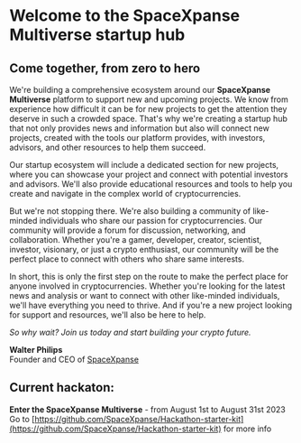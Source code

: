 # Welcome to the SpaceXpanse Multiverse startup hub
## Come together, from zero to hero
We're building a comprehensive ecosystem around our **SpaceXpanse Multiverse** platform to support new and upcoming projects. We know from experience how difficult it can be for new projects to get the attention they deserve in such a crowded space. That's why we're creating a startup hub that not only provides news and information but also will connect new projects, created with the tools our platform provides, with investors, advisors, and other resources to help them succeed.

Our startup ecosystem will include a dedicated section for new projects, where you can showcase your project and connect with potential investors and advisors. We'll also provide educational resources and tools to help you create and navigate in the complex world of cryptocurrencies.

But we're not stopping there. We're also building a community of like-minded individuals who share our passion for cryptocurrencies. Our community will provide a forum for discussion, networking, and collaboration. Whether you're a gamer, developer, creator, scientist, investor, visionary, or just a crypto enthusiast, our community will be the perfect place to connect with others who share same interests.

In short, this is only the first step on the route to make the perfect place for anyone involved in cryptocurrencies. Whether you're looking for the latest news and analysis or want to connect with other like-minded individuals, we'll have everything you need to thrive. And if you're a new project looking for support and resources, we'll also be here to help.  

_So why wait? Join us today and start building your crypto future._

**Walter Philips**  
Founder and CEO of [SpaceXpanse](https://www.spacexpanse.org/)

## Current hackaton: 
**Enter the SpaceXpanse Multiverse** - from August 1st to August 31st 2023  
Go to [https://github.com/SpaceXpanse/Hackathon-starter-kit](https://github.com/SpaceXpanse/Hackathon-starter-kit) for more info
